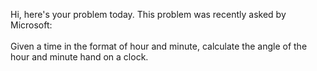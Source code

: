 Hi, here's your problem today. This problem was recently asked by Microsoft:
<br>
<br>
Given a time in the format of hour and minute, calculate the angle of the hour and minute hand on a clock.
